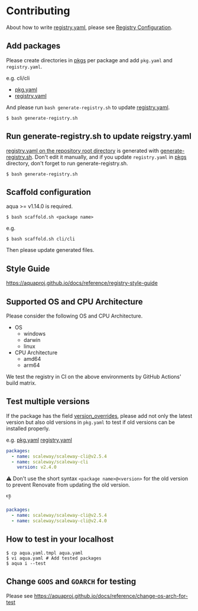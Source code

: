 # Contributing

About how to write [registry.yaml](registry.yaml), please see [Registry Configuration](https://aquaproj.github.io/docs/reference/registry-config).

## Add packages

Please create directories in [pkgs](pkgs) per package and add `pkg.yaml` and `registry.yaml`.

e.g. cli/cli

- [pkg.yaml](pkgs/cli/cli/pkg.yaml)
- [registry.yaml](pkgs/cli/cli/registry.yaml)

And please run `bash generate-registry.sh` to update [registry.yaml](registry.yaml).

```console
$ bash generate-registry.sh
```

## Run generate-registry.sh to update reigstry.yaml

[registry.yaml on the repository root directory](registry.yaml) is generated with [generate-registry.sh](generate-registry.sh).
Don't edit it manually, and if you update `registry.yaml` in [pkgs](pkgs) directory, don't forget to run generate-registry.sh.

```console
$ bash generate-registry.sh
```

## Scaffold configuration

aqua >= v1.14.0 is required.

```console
$ bash scaffold.sh <package name>
```

e.g.

```console
$ bash scaffold.sh cli/cli
```

Then please update generated files.

## Style Guide

https://aquaproj.github.io/docs/reference/registry-style-guide

## Supported OS and CPU Architecture

Please consider the following OS and CPU Architecture.

- OS
  - windows
  - darwin
  - linux
- CPU Architecture
  - amd64
  - arm64

We test the registry in CI on the above environments by GitHub Actions' build matrix.

## Test multiple versions

If the package has the field [version_overrides](https://aquaproj.github.io/docs/reference/registry-config#version_constraint-version_overrides),
please add not only the latest version but also old versions in `pkg.yaml` to test if old versions can be installed properly.

e.g. [pkg.yaml](pkgs/scaleway/scaleway-cli/pkg.yaml) [registry.yaml](pkgs/scaleway/scaleway-cli/registry.yaml)

```yaml
packages:
  - name: scaleway/scaleway-cli@v2.5.4
  - name: scaleway/scaleway-cli
    version: v2.4.0
```

:warning: Don't use the short syntax `<package name>@<version>` for the old version to prevent Renovate from updating the old version.

:thumbsdown:

```yaml
packages:
  - name: scaleway/scaleway-cli@v2.5.4
  - name: scaleway/scaleway-cli@v2.4.0
```

## How to test in your localhost

```console
$ cp aqua.yaml.tmpl aqua.yaml
$ vi aqua.yaml # Add tested packages
$ aqua i --test
```

## Change `GOOS` and `GOARCH` for testing

Please see https://aquaproj.github.io/docs/reference/change-os-arch-for-test
